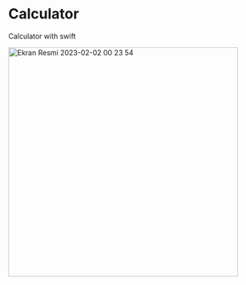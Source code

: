 # Calculator
 Calculator with swift


<img width="458" alt="Ekran Resmi 2023-02-02 00 23 54" src="https://user-images.githubusercontent.com/71966913/216166880-ff9c24bd-3a68-46dc-b83d-e2162460a572.png">
